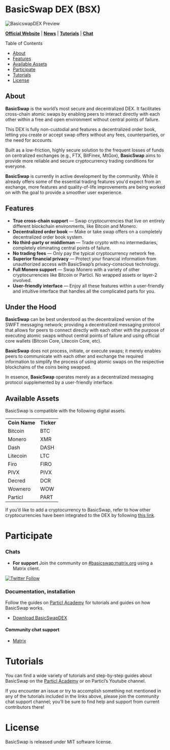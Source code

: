 # BasicSwap DEX (BSX)

![BasicswapDEX Preview](.github-readme/basicswap_header.jpg)

**[Official Website](https://basicswapdex.com)** | **[News](https://particl.news)** | **[Tutorials](https://academy.particl.io)** | **[Chat]( https://matrix.to/#/#basicswap:matrix.org )**

Table of Contents

* [About](#about)
* [Features](#features)
* [Available Assets](#available-assets)
* [Participate](#participate)
* [Tutorials](#tutorials)
* [License](#license)

## About

**BasicSwap** is the world’s most secure and decentralized DEX. It facilitates cross-chain atomic swaps by enabling peers to interact directly with each other within a free and open environment without central points of failure.

This DEX is fully non-custodial and features a decentralized order book, letting you create or accept swap offers without any fees, counterparties, or the need for accounts.

Built as a low-friction, highly secure solution to the frequent losses of funds on centralized exchanges (e.g., FTX, BitFinex, MtGox), **BasicSwap** aims to provide more reliable and secure cryptocurrency trading conditions for everyone.

**BasicSwap** is currently in active development by the community. While it already offers some of the essential trading features you'd expect from an exchange, more features and quality-of-life improvements are being worked on with the goal to provide a smoother user experience.

## Features

* **True cross-chain support** — Swap cryptocurrencies that live on entirely different blockchain environments, like Bitcoin and Monero.
* **Decentralized order book** — Make or take swap offers on a completely decentralized order book system.
* **No third-party or middleman** — Trade crypto with no intermediaries, completely eliminating central points of failure.
* **No trading fees** — Only pay the typical cryptocurrency network fee.
* **Superior financial privacy** — Protect your financial information from unauthorized access with BasicSwap’s privacy-conscious technology.
* **Full Monero support** — Swap Monero with a variety of other cryptocurrencies like Bitcoin or Particl. No wrapped assets or layer-2 involved.
* **User-friendly interface** — Enjoy all these features within a user-friendly and intuitive interface that handles all the complicated parts for you.

## Under the Hood

**BasicSwap** can be best understood as the decentralized version of the SWIFT messaging network; providing a decentralized messaging protocol that allows for peers to connect directly with each other with the purpose of executing atomic swaps without central points of failure and using official core wallets (Bitcoin Core, Litecoin Core, etc). 

**BasicSwap** does not process, initiate, or execute swaps; it merely enables peers to communicate with each other and exchange the required information to simplify the process of using atomic swaps on the respective blockchains of the coins being swapped. 

In essence, **BasicSwap** operates merely as a decentralized messaging protocol supplemented by a user-friendly interface.

## Available Assets

BasicSwap is compatible with the following digital assets.

<table>
  <tr>
   <td><strong>Coin Name</strong>
   </td>
   <td><strong>Ticker</strong>
   </td>
  </tr>
  <tr>
   <td>Bitcoin
   </td>
   <td>BTC
   </td>
  </tr>
  <tr>
   <td>Monero
   </td>
   <td>XMR
   </td>
  </tr>
  <tr>
   <td>Dash
   </td>
   <td>DASH
   </td>
  </tr>
  <tr>
   <td>Litecoin
   </td>
   <td>LTC
   </td>
  </tr>
  <tr>
   <td>Firo
   </td>
   <td>FIRO
   </td>
  </tr>
  <tr>
   <td>PIVX
   </td>
   <td>PIVX
   </td>
  </tr>
  <tr>
   <td>Decred
   </td>
   <td>DCR
   </td>
  </tr>
  <tr>
   <td>Wownero
   </td>
   <td>WOW
   </td>
  </tr>
  <tr>
   <td>Particl
   </td>
   <td>PART
   </td>
  </tr>
</table>

If you’d like to add a cryptocurrency to BasicSwap, refer to how other cryptocurrencies have been integrated to the DEX by following [this link](https://academy.particl.io/en/latest/basicswap-guides/basicswapguides_apply.html).

# Participate

### Chats

* **For support** Join the community on [#basicswap:matrix.org](https://matrix.to/#/#basicswap:matrix.org) using a Matrix client.

[![Twitter Follow](https://img.shields.io/twitter/follow/BasicSwapDEX?label=follow%20us&style=social)](http://twitter.com/BasicSwapDEX)

### Documentation, installation

Follow the guides on [Particl Academy](https://academy.particl.io) for tutorials and guides on how BasicSwap works.

* [Download BasicSwapDEX](https://github.com/tecnovert/basicswap/tree/master/doc)

#### Community chat support

* [Matrix](https://matrix.to/#/#basicswap:matrix.org)

# Tutorials

You can find a wide variety of tutorials and step-by-step guides about BasicSwap on the [Particl Academy](https://academy.particl.io) or on Particl’s Youtube channel.

If you encounter an issue or try to accomplish something not mentioned in any of the tutorials included in the links above, please join the community chat support channel; you’ll be sure to find help and support from current contributors there!

# License

BasicSwap is released under MIT software license.
